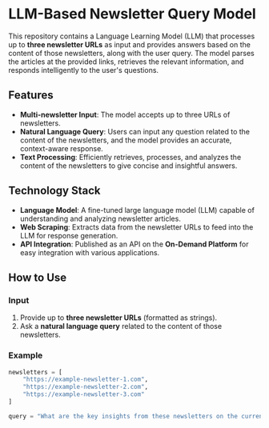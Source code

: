 # LLM-Based Newsletter Query Model

This repository contains a Language Learning Model (LLM) that processes up to **three newsletter URLs** as input and provides answers based on the content of those newsletters, along with the user query. The model parses the articles at the provided links, retrieves the relevant information, and responds intelligently to the user's questions.

## Features

- **Multi-newsletter Input**: The model accepts up to three URLs of newsletters.
- **Natural Language Query**: Users can input any question related to the content of the newsletters, and the model provides an accurate, context-aware response.
- **Text Processing**: Efficiently retrieves, processes, and analyzes the content of the newsletters to give concise and insightful answers.

## Technology Stack

- **Language Model**: A fine-tuned large language model (LLM) capable of understanding and analyzing newsletter articles.
- **Web Scraping**: Extracts data from the newsletter URLs to feed into the LLM for response generation.
- **API Integration**: Published as an API on the **On-Demand Platform** for easy integration with various applications.

## How to Use

### Input

1. Provide up to **three newsletter URLs** (formatted as strings).
2. Ask a **natural language query** related to the content of those newsletters.

### Example

```python
newsletters = [
    "https://example-newsletter-1.com",
    "https://example-newsletter-2.com",
    "https://example-newsletter-3.com"
]

query = "What are the key insights from these newsletters on the current financial market?"
    